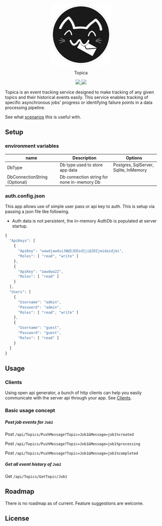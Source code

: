 <p align="center">
<img height="200" src="Source/Assets/Logo.svg"/>
</p>
<p align="center">
 Topica
</p>
<p align="center">
<a href="https://github.com/SnazziesLab/Topica/releases">
<img src="https://img.shields.io/github/v/release/SnazziesLab/Topica?style=flat-square"/>
</a>
<img src="https://github.com/SnazziesLab/Topica/actions/workflows/docker-publish.yml/badge.svg?branch=master"/>
</p>

Topica is an event tracking service designed to make tracking of any given topics and their historical events easily.
This service enables tracking of specific asynchronous jobs' progress or identifying failure points in a data processing pipeline.

See what [scenarios](./Scenarios) this is useful with.

## Setup

### environment variables

| name                          | Description                                | Options                               |
| ----------------------------- | ------------------------------------------ | ------------------------------------- |
| DbType                        | Db type used to store app data             | Postgres, SqlServer, Sqlite, InMemory |
| DbConnectionString (Optional) | Db connection string for none in-memory Db |                                       |

### auth.config.json

This app allows use of simple user pass or api key to auth. This is setup via passing a json file like following.

- Auth data is not persistent, the in-memory AuthDb is populated at server startup.

```js
{
  "ApiKeys": [
    {
      "ApiKey": "wawdjawduiJW@IJEDid2ji@JDIjmidaidjmi",
      "Roles": [ "read", "write" ]
    },
    {
      "ApiKey": "aawdwa22",
      "Roles": [ "read" ]
    }
  ],
  "Users": [
    {
      "Username": "admin",
      "Password": "admin",
      "Roles": [ "read", "write" ]
    },
    {
      "Username": "guest",
      "Password": "guest",
      "Roles": [ "read" ]
    }
  ]
}
```

## Usage

### Clients

Using open api generator, a bunch of http clients can help you easily communicate with the server api through your app.
See [Clients]("./Source/Clients).

### Basic usage concept

##### Post job events for `Job1`

Post `/api/Topics/PushMessage?Topic=Job1&Message=job1%created`

Post `/api/Topics/PushMessage?Topic=Job1&Message=job1%processing`

Post `/api/Topics/PushMessage?Topic=Job1&Message=job1%completed`

##### Get all event history of `Job1`

Get `/api/Topics/GetTopic/Job1`

## Roadmap

There is no roadmap as of current. Feature suggestions are welcome.

## License
